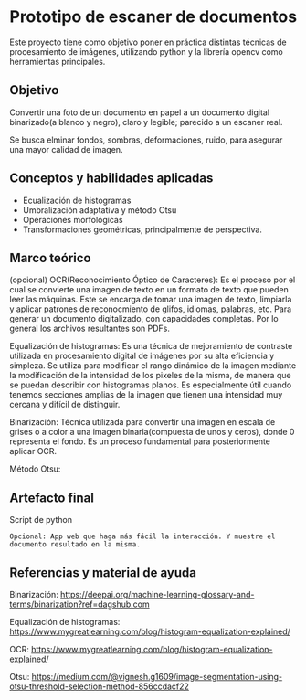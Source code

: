 # Prototipo de escaner de documentos

Este proyecto tiene como objetivo poner en práctica distintas técnicas de procesamiento de imágenes, utilizando python y la librería opencv como herramientas principales.

## Objetivo

Convertir una foto de un documento en papel a un documento digital binarizado(a blanco y negro), claro y legible; parecido a un escaner real.

Se busca elminar fondos, sombras, deformaciones, ruido, para asegurar una mayor calidad de imagen.

## Conceptos y habilidades aplicadas

- Ecualización de histogramas
- Umbralización adaptativa y método Otsu
- Operaciones morfológicas
- Transformaciones geométricas, principalmente de perspectiva.

## Marco teórico

(opcional)
OCR(Reconocimiento Óptico de Caracteres): Es el proceso por el cual se convierte una imagen de texto en un formato de texto que pueden leer las máquinas. Este se encarga de tomar una imagen de texto, limpiarla y aplicar patrones de reconocmiento de glifos, idiomas, palabras, etc. Para generar un documento digitalizado, con capacidades completas. Por lo general los archivos resultantes son PDFs.

Equalización de histogramas: Es una técnica de mejoramiento de contraste utilizada en procesamiento digital de imágenes por su alta eficiencia y simpleza. Se utiliza para modificar el rango dinámico de la imagen mediante la modificación de la intensidad de los pixeles de la misma, de manera que se puedan describir con histogramas planos. Es especialmente útil cuando tenemos secciones amplias de la imagen que tienen una intensidad muy cercana y difícil de distinguir.  

Binarización: Técnica utilizada para convertir una imagen en escala de grises o a color a una imagen binaria(compuesta de unos y ceros), donde 0 representa el fondo. Es un proceso fundamental para posteriormente aplicar OCR.

Método Otsu:

## Artefacto final

Script de python

    Opcional: App web que haga más fácil la interacción. Y muestre el documento resultado en la misma.

## Referencias y material de ayuda

Binarización: https://deepai.org/machine-learning-glossary-and-terms/binarization?ref=dagshub.com

Equalización de histogramas: https://www.mygreatlearning.com/blog/histogram-equalization-explained/

OCR: https://www.mygreatlearning.com/blog/histogram-equalization-explained/

Otsu: https://medium.com/@vignesh.g1609/image-segmentation-using-otsu-threshold-selection-method-856ccdacf22
